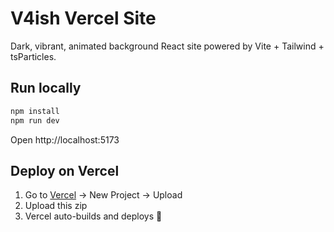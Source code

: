 # V4ish Vercel Site

Dark, vibrant, animated background React site powered by Vite + Tailwind + tsParticles.

## Run locally

```bash
npm install
npm run dev
```

Open http://localhost:5173

## Deploy on Vercel

1. Go to [Vercel](https://vercel.com) → New Project → Upload
2. Upload this zip
3. Vercel auto-builds and deploys 🎉
